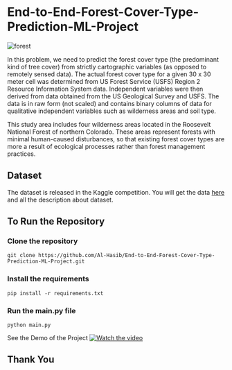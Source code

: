 # End-to-End-Forest-Cover-Type-Prediction-ML-Project

![forest](https://github.com/Al-Hasib/End-to-End-Forest-Cover-Type-Prediction-ML-Project/assets/55843014/6a227190-e69e-4cd2-bb9d-a256df8aec00)


In this problem, we need to predict the forest cover type (the predominant kind of tree cover) from strictly cartographic variables (as opposed to remotely sensed data). The actual forest cover type for a given 30 x 30 meter cell was determined from US Forest Service (USFS) Region 2 Resource Information System data. Independent variables were then derived from data obtained from the US Geological Survey and USFS. The data is in raw form (not scaled) and contains binary columns of data for qualitative independent variables such as wilderness areas and soil type. 

This study area includes four wilderness areas located in the Roosevelt National Forest of northern Colorado. These areas represent forests with minimal human-caused disturbances, so that existing forest cover types are more a result of ecological processes rather than forest management practices.

## Dataset
The dataset is released in the Kaggle competition. You will get the data [here](https://www.kaggle.com/c/forest-cover-type-prediction/overview) and all the description about dataset.

## To Run the Repository

### Clone the repository
    git clone https://github.com/Al-Hasib/End-to-End-Forest-Cover-Type-Prediction-ML-Project.git


### Install the requirements
    pip install -r requirements.txt

### Run the main.py file
    python main.py

See the Demo of the Project
[![Watch the video](https://img.youtu.be/KsaedbEfC3E?si=NepWwSkCex_jli-r/0.jpg)](https://youtu.be/KsaedbEfC3E?si=NepWwSkCex_jli-r "Everything Is AWESOME")


## Thank You